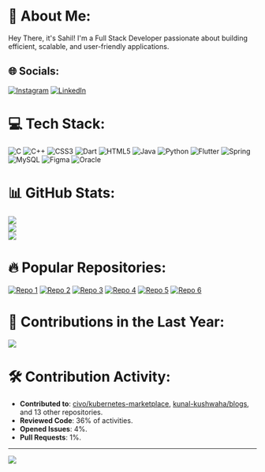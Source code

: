 # 💫 About Me:
Hey There, it's Sahil! I'm a Full Stack Developer passionate about building efficient, scalable, and user-friendly applications.

## 🌐 Socials:
[![Instagram](https://img.shields.io/badge/Instagram-%23E4405F.svg?logo=Instagram&logoColor=white)](https://instagram.com/sahilpatel3471) [![LinkedIn](https://img.shields.io/badge/LinkedIn-%230077B5.svg?logo=linkedin&logoColor=white)](https://linkedin.com/in/sahil3471)

# 💻 Tech Stack:
![C](https://img.shields.io/badge/c-%2300599C.svg?style=for-the-badge&logo=c&logoColor=white) ![C++](https://img.shields.io/badge/c++-%2300599C.svg?style=for-the-badge&logo=c%2B%2B&logoColor=white) ![CSS3](https://img.shields.io/badge/css3-%231572B6.svg?style=for-the-badge&logo=css3&logoColor=white) ![Dart](https://img.shields.io/badge/dart-%230175C2.svg?style=for-the-badge&logo=dart&logoColor=white) ![HTML5](https://img.shields.io/badge/html5-%23E34F26.svg?style=for-the-badge&logo=html5&logoColor=white) ![Java](https://img.shields.io/badge/java-%23ED8B00.svg?style=for-the-badge&logo=java&logoColor=white) ![Python](https://img.shields.io/badge/python-3670A0?style=for-the-badge&logo=python&logoColor=ffdd54) ![Flutter](https://img.shields.io/badge/Flutter-%2302569B.svg?style=for-the-badge&logo=Flutter&logoColor=white) ![Spring](https://img.shields.io/badge/spring-%236DB33F.svg?style=for-the-badge&logo=spring&logoColor=white) ![MySQL](https://img.shields.io/badge/mysql-%2300f.svg?style=for-the-badge&logo=mysql&logoColor=white) ![Figma](https://img.shields.io/badge/figma-%23F24E1E.svg?style=for-the-badge&logo=figma&logoColor=white) ![Oracle](https://img.shields.io/badge/Oracle-F80000?style=for-the-badge&logo=oracle&logoColor=white)

# 📊 GitHub Stats:
![](https://github-readme-stats.vercel.app/api?username=sahil3471&theme=radical&hide_border=false&include_all_commits=true&count_private=true)<br/>
![](https://github-readme-streak-stats.herokuapp.com/?user=sahil3471&theme=radical&hide_border=false)<br/>
![](https://github-readme-stats.vercel.app/api/top-langs/?username=sahil3471&theme=radical&hide_border=false&include_all_commits=true&count_private=true&layout=compact)

# 🔥 Popular Repositories:
[![Repo 1](https://github-readme-stats.vercel.app/api/pin/?username=sahil3471&repo=repo-name&theme=radical)](https://github.com/sahil3471/repo-name)
[![Repo 2](https://github-readme-stats.vercel.app/api/pin/?username=sahil3471&repo=repo-name&theme=radical)](https://github.com/sahil3471/repo-name)
[![Repo 3](https://github-readme-stats.vercel.app/api/pin/?username=sahil3471&repo=repo-name&theme=radical)](https://github.com/sahil3471/repo-name)
[![Repo 4](https://github-readme-stats.vercel.app/api/pin/?username=sahil3471&repo=repo-name&theme=radical)](https://github.com/sahil3471/repo-name)
[![Repo 5](https://github-readme-stats.vercel.app/api/pin/?username=sahil3471&repo=repo-name&theme=radical)](https://github.com/sahil3471/repo-name)
[![Repo 6](https://github-readme-stats.vercel.app/api/pin/?username=sahil3471&repo=repo-name&theme=radical)](https://github.com/sahil3471/repo-name)

# 📅 Contributions in the Last Year:
![](https://activity-graph.herokuapp.com/graph?username=sahil3471&theme=radical&hide_border=false)

# 🛠 Contribution Activity:
- **Contributed to**: [civo/kubernetes-marketplace](https://github.com/civo/kubernetes-marketplace), [kunal-kushwaha/blogs](https://github.com/kunal-kushwaha/blogs), and 13 other repositories.
- **Reviewed Code**: 36% of activities.
- **Opened Issues**: 4%.
- **Pull Requests**: 1%.

---
[![](https://visitcount.itsvg.in/api?id=sahil3471&icon=5&color=1)](https://visitcount.itsvg.in)
